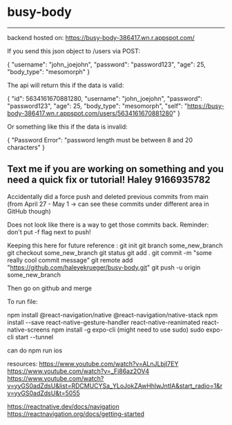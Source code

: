 # busy-body

--------------------------------------------------------------------------------------------------
backend hosted on: https://busy-body-386417.wn.r.appspot.com/

If you send this json object to /users via POST:

{
  "username": "john_joejohn",
  "password": "password123",
  "age": 25,
  "body_type": "mesomorph"
}


The api will return this if the data is valid:

{
  "id": 5634161670881280, 
  "username": "john_joejohn", 
  "password": "password123", 
  "age": 25, 
  "body_type": "mesomorph", 
  "self": "https://busy-body-386417.wn.r.appspot.com/users/5634161670881280"
}


Or something like this if the data is invalid:

{
    "Password Error": "password length must be between 8 and 20 characters"
}

Text me if you are working on something and you need a quick fix or tutorial! Haley 9166935782
---------------------------------------------------------------------------------------------------

Accidentally did a force push and deleted previous commits from main (from April 27 - May 1 -> can see these commits under different area in GitHub though) 

Does not look like there is a way to get those commits back. Reminder: don't put -f flag next
to push!

Keeping this here for future reference :
  git init
  git branch some_new_branch
  git checkout some_new_branch
  git status
  git add .
  git commit -m "some really cool commit message"
  git remote add "https://github.com/haleyekrueger/busy-body.git"
  git push -u origin some_new_branch
  
  Then go on github and merge 
  


To run file:

npm install @react-navigation/native @react-navigation/native-stack
npm install --save react-native-gesture-handler react-native-reanimated react-native-screens
npm install -g expo-cli (might need to use sudo)
sudo expo-cli start --tunnel

can do npm run ios 

resources:
https://www.youtube.com/watch?v=ALnJLbjI7EY
https://www.youtube.com/watch?v=_Fi86az2OV4
https://www.youtube.com/watch?v=yyGS0adZdsU&list=RDCMUCYSa_YLoJokZAwHhlwJntIA&start_radio=1&rv=yyGS0adZdsU&t=5055

https://reactnative.dev/docs/navigation
https://reactnavigation.org/docs/getting-started
